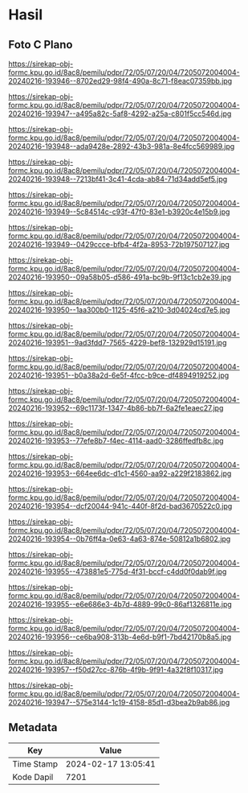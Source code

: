 # Hasil

## Foto C Plano

https://sirekap-obj-formc.kpu.go.id/8ac8/pemilu/pdpr/72/05/07/20/04/7205072004004-20240216-193946--8702ed29-98f4-490a-8c71-f8eac07359bb.jpg

https://sirekap-obj-formc.kpu.go.id/8ac8/pemilu/pdpr/72/05/07/20/04/7205072004004-20240216-193947--a495a82c-5af8-4292-a25a-c801f5cc546d.jpg

https://sirekap-obj-formc.kpu.go.id/8ac8/pemilu/pdpr/72/05/07/20/04/7205072004004-20240216-193948--ada9428e-2892-43b3-981a-8e4fcc569989.jpg

https://sirekap-obj-formc.kpu.go.id/8ac8/pemilu/pdpr/72/05/07/20/04/7205072004004-20240216-193948--7213bf41-3c41-4cda-ab84-71d34add5ef5.jpg

https://sirekap-obj-formc.kpu.go.id/8ac8/pemilu/pdpr/72/05/07/20/04/7205072004004-20240216-193949--5c84514c-c93f-47f0-83e1-b3920c4e15b9.jpg

https://sirekap-obj-formc.kpu.go.id/8ac8/pemilu/pdpr/72/05/07/20/04/7205072004004-20240216-193949--0429ccce-bfb4-4f2a-8953-72b197507127.jpg

https://sirekap-obj-formc.kpu.go.id/8ac8/pemilu/pdpr/72/05/07/20/04/7205072004004-20240216-193950--09a58b05-d586-491a-bc9b-9f13c1cb2e39.jpg

https://sirekap-obj-formc.kpu.go.id/8ac8/pemilu/pdpr/72/05/07/20/04/7205072004004-20240216-193950--1aa300b0-1125-45f6-a210-3d04024cd7e5.jpg

https://sirekap-obj-formc.kpu.go.id/8ac8/pemilu/pdpr/72/05/07/20/04/7205072004004-20240216-193951--9ad3fdd7-7565-4229-bef8-132929d15191.jpg

https://sirekap-obj-formc.kpu.go.id/8ac8/pemilu/pdpr/72/05/07/20/04/7205072004004-20240216-193951--b0a38a2d-6e5f-4fcc-b9ce-df4894919252.jpg

https://sirekap-obj-formc.kpu.go.id/8ac8/pemilu/pdpr/72/05/07/20/04/7205072004004-20240216-193952--69c1173f-1347-4b86-bb7f-6a2fe1eaec27.jpg

https://sirekap-obj-formc.kpu.go.id/8ac8/pemilu/pdpr/72/05/07/20/04/7205072004004-20240216-193953--77efe8b7-f4ec-4114-aad0-3286ffedfb8c.jpg

https://sirekap-obj-formc.kpu.go.id/8ac8/pemilu/pdpr/72/05/07/20/04/7205072004004-20240216-193953--664ee6dc-d1c1-4560-aa92-a229f2183862.jpg

https://sirekap-obj-formc.kpu.go.id/8ac8/pemilu/pdpr/72/05/07/20/04/7205072004004-20240216-193954--dcf20044-941c-440f-8f2d-bad3670522c0.jpg

https://sirekap-obj-formc.kpu.go.id/8ac8/pemilu/pdpr/72/05/07/20/04/7205072004004-20240216-193954--0b76ff4a-0e63-4a63-874e-50812a1b6802.jpg

https://sirekap-obj-formc.kpu.go.id/8ac8/pemilu/pdpr/72/05/07/20/04/7205072004004-20240216-193955--473881e5-775d-4f31-bccf-c4dd0f0dab9f.jpg

https://sirekap-obj-formc.kpu.go.id/8ac8/pemilu/pdpr/72/05/07/20/04/7205072004004-20240216-193955--e6e686e3-4b7d-4889-99c0-86af1326811e.jpg

https://sirekap-obj-formc.kpu.go.id/8ac8/pemilu/pdpr/72/05/07/20/04/7205072004004-20240216-193956--ce6ba908-313b-4e6d-b9f1-7bd42170b8a5.jpg

https://sirekap-obj-formc.kpu.go.id/8ac8/pemilu/pdpr/72/05/07/20/04/7205072004004-20240216-193957--f50d27cc-876b-4f9b-9f91-4a32f8f10317.jpg

https://sirekap-obj-formc.kpu.go.id/8ac8/pemilu/pdpr/72/05/07/20/04/7205072004004-20240216-193947--575e3144-1c19-4158-85d1-d3bea2b9ab86.jpg


## Metadata

| Key        | Value               |
| ---------- | ------------------- |
| Time Stamp | 2024-02-17 13:05:41 |
| Kode Dapil | 7201                |



